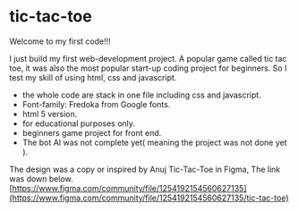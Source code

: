 # tic-tac-toe

Welcome to my first code!!!

I just build my first web-development project. A popular game called tic tac toe, it was also the most popular start-up coding project for beginners.
So I test my skill of using html, css and javascript.

* the whole code are stack in one file including css and javascript.
* Font-family: Fredoka from Google fonts.
* html 5 version.
* for educational purposes only.
* beginners game project for front end.
* The bot AI was not complete yet( meaning the project was not done yet ).

The design was a copy or inspired by Anuj Tic-Tac-Toe in Figma, The link was down below.
[https://www.figma.com/community/file/1254192154560627135](https://www.figma.com/community/file/1254192154560627135/tic-tac-toe)
